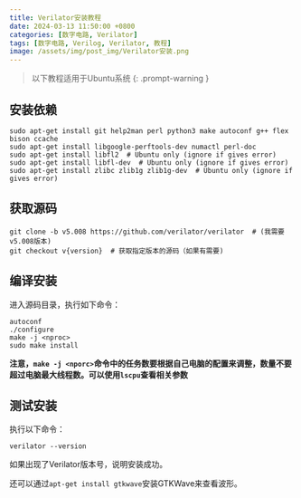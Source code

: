 ```yaml
---
title: Verilator安装教程
date: 2024-03-13 11:50:00 +0800
categories: [数字电路, Verilator]
tags: [数字电路, Verilog, Verilator, 教程]
image: /assets/img/post_img/Verilator安装.png
---
```

> 以下教程适用于Ubuntu系统
{: .prompt-warning }

## 安装依赖
```shell
sudo apt-get install git help2man perl python3 make autoconf g++ flex bison ccache
sudo apt-get install libgoogle-perftools-dev numactl perl-doc
sudo apt-get install libfl2  # Ubuntu only (ignore if gives error)
sudo apt-get install libfl-dev  # Ubuntu only (ignore if gives error)
sudo apt-get install zlibc zlib1g zlib1g-dev  # Ubuntu only (ignore if gives error)
```

## 获取源码
```shell
git clone -b v5.008 https://github.com/verilator/verilator  # (我需要v5.008版本)
git checkout v{version}  # 获取指定版本的源码（如果有需要)
```
## 编译安装
进入源码目录，执行如下命令：
```shell
autoconf
./configure
make -j <nproc>
sudo make install
```
**注意，`make -j <nporc>`命令中的任务数要根据自己电脑的配置来调整，数量不要超过电脑最大线程数。可以使用`lscpu`查看相关参数**

## 测试安装
执行以下命令：
```shell
verilator --version
```
如果出现了Verilator版本号，说明安装成功。

还可以通过`apt-get install gtkwave`安装GTKWave来查看波形。

